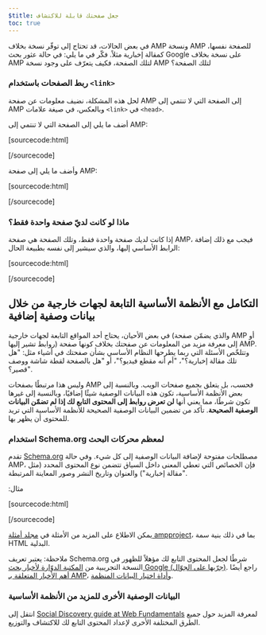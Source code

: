 ```yaml
---
$title: جعل صفحتك قابلة للاكتشاف
toc: true
---
```



في بعض الحالات، قد تحتاج إلى توفّر نسخة بخلاف AMP ونسخة AMP للصفحة نفسها، كمقالة إخبارية مثلاً. فكّر في ما يلي: في حالة عثور بحث Google على نسخة بخلاف AMP لتلك الصفحة، فكيف يتعرّف على وجود نسخة AMP لتلك الصفحة؟

### ربط الصفحات باستخدام `<link>`

لحل هذه المشكلة، نضيف معلومات عن صفحة AMP إلى الصفحة التي لا تنتمي إلى AMP وبالعكس، في صيغة علامات `<link>` في `<head>`.

أضف ما يلي إلى الصفحة التي لا تنتمي إلى AMP:

[sourcecode:html]
<link rel="amphtml" href="https://www.example.com/url/to/amp/document.html">
[/sourcecode]

وأضف ما يلي إلى صفحة AMP:

[sourcecode:html]
<link rel="canonical" href="https://www.example.com/url/to/full/document.html">
[/sourcecode]

### ماذا لو كانت لديّ صفحة واحدة فقط؟

إذا كانت لديك صفحة واحدة فقط، وتلك الصفحة هي صفحة AMP، فيجب مع ذلك إضافة الرابط الأساسي إليها، والذي سيشير إلى نفسه بطبيعة الحال:

[sourcecode:html]
<link rel="canonical" href="https://www.example.com/url/to/amp/document.html">
[/sourcecode]

## التكامل مع الأنظمة الأساسية التابعة لجهات خارجية من خلال بيانات وصفية إضافية

في بعض الأحيان، يحتاج أحد المواقع التابعة لجهات خارجية (والذي يضمّن صفحة AMP أو روابط تشير إليها) إلى معرفة مزيد من المعلومات عن صفحتك بخلاف كونها صفحة AMP. وتتلخّص الأسئلة التي ربما يطرحها النظام الأساسي بشأن صفحتك في أشياء مثل: "هل تلك مقالة إخبارية؟"، "أم أنه مقطع فيديو؟"، أو "هل بالصفحة لقطة شاشة ووصف قصير؟".

وليس هذا مرتبطًا بصفحات AMP فحسب، بل يتعلق بجميع صفحات الويب. وبالنسبة إلى بعض الأنظمة الأساسية، تكون هذه البيانات الوصفية شيئًا إضافيًا، وبالنسبة إلى غيرها تكون شرطًا، مما يعني أنها **لن تعرض روابط إلى المحتوى التابع لك إذا لم تضمّن البيانات الوصفية الصحيحة**. تأكد من تضمين البيانات الوصفية الصحيحة للأنظمة الأساسية التي تريد للمحتوى أن يظهر بها.

### استخدام Schema.org لمعظم محركات البحث

تقدم [Schema.org](http://schema.org/) مصطلحات مفتوحة لإضافة البيانات الوصفية إلى كل شيء. وفي حالة AMP، فإن الخصائص التي تعطي المعنى داخل السياق تتضمن نوع المحتوى المحدد (مثل "مقالة إخبارية") والعنوان وتاريخ النشر وصور المعاينة المرتبطة.

مثال:‏

[sourcecode:html]
<script type="application/ld+json">
  {
    "@context": "http://schema.org",
    "@type": "NewsArticle",
    "mainEntityOfPage": "http://cdn.ampproject.org/article-metadata.html",
    "headline": "Lorem Ipsum",
    "datePublished": "1907-05-05T12:02:41Z",
    "dateModified": "1907-05-05T12:02:41Z",
    "description": "The Catiline Orations continue to beguile engineers and designers alike -- but can it stand the test of time?",
    "author": {
      "@type": "Person",
      "name": "Jordan M Adler"
    },
    "publisher": {
      "@type": "Organization",
      "name": "Google",
      "logo": {
        "@type": "ImageObject",
        "url": "http://cdn.ampproject.org/logo.jpg",
        "width": 600,
        "height": 60
      }
    },
    "image": {
      "@type": "ImageObject",
      "url": "http://cdn.ampproject.org/leader.jpg",
      "height": 2000,
      "width": 800
    }
  }
</script>
[/sourcecode]

يمكن الاطلاع على المزيد من الأمثلة في [مجلد أمثلة ampproject](https://github.com/ampproject/amphtml/tree/master/examples/metadata-examples)، بما في ذلك بنية سمة HTML البدلية.

ملاحظة: يعتبر تعريف Schema.org شرطًا لجعل المحتوى التابع لك مؤهلاً للظهور في النسخة التجريبية من [المكتبة الدوّارة لأخبار بحث Google (جرّبها على الجوّال)](https://g.co/ampdemo).
راجع أيضًا [أهم الأخبار المتعلقة بـ AMP](https://developers.google.com/structured-data/carousels/top-stories)، و[أداة اختبار البيانات المنظمة](https://developers.google.com/structured-data/testing-tool/).

### البيانات الوصفية الأخرى للمزيد من الأنظمة الأساسية

انتقل إلى [Social Discovery guide at Web Fundamentals](https://developers.google.com/web/fundamentals/discovery-and-monetization/social-discovery/) لمعرفة المزيد حول جميع الطرق المختلفة الأخرى لإعداد المحتوى التابع لك للاكتشاف والتوزيع.
